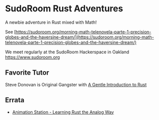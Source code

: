 # SudoRoom Rust Adventures

A newbie adventure in Rust mixed with Math!

See [https://sudoroom.org/morning-math-telenovela-parte-1-precision-globes-and-the-haversine-dream/](https://sudoroom.org/morning-math-telenovela-parte-1-precision-globes-and-the-haversine-dream/)

We meet regularly at the SudoRoom Hackerspace in Oakland
https://www.sudoroom.org

## Favorite Tutor

Steve Donovan is Original Gangster with [A Gentle Introduction to Rust](https://stevedonovan.github.io/rust-gentle-intro/readme.html)

## Errata

* [Animation Station - Learning Rust the Analog Way](https://sudoroom.org/animation-station-lets-learn-memory-with-arrays-vectors/)